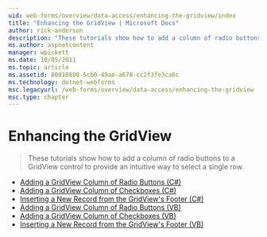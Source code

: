 ```yaml
---
uid: web-forms/overview/data-access/enhancing-the-gridview/index
title: "Enhancing the GridView | Microsoft Docs"
author: rick-anderson
description: "These tutorials show how to add a column of radio buttons to a GridView control to provide an intuitive way to select a single row."
ms.author: aspnetcontent
manager: wpickett
ms.date: 10/05/2011
ms.topic: article
ms.assetid: 80010898-5cb0-49ae-a678-cc2f3fe3ca6c
ms.technology: dotnet-webforms
msc.legacyurl: /web-forms/overview/data-access/enhancing-the-gridview
msc.type: chapter
---
```

Enhancing the GridView
====================
> These tutorials show how to add a column of radio buttons to a GridView control to provide an intuitive way to select a single row.


- [Adding a GridView Column of Radio Buttons (C#)](adding-a-gridview-column-of-radio-buttons-cs.md)
- [Adding a GridView Column of Checkboxes (C#)](adding-a-gridview-column-of-checkboxes-cs.md)
- [Inserting a New Record from the GridView's Footer (C#)](inserting-a-new-record-from-the-gridview-s-footer-cs.md)
- [Adding a GridView Column of Radio Buttons (VB)](adding-a-gridview-column-of-radio-buttons-vb.md)
- [Adding a GridView Column of Checkboxes (VB)](adding-a-gridview-column-of-checkboxes-vb.md)
- [Inserting a New Record from the GridView's Footer (VB)](inserting-a-new-record-from-the-gridview-s-footer-vb.md)
